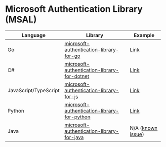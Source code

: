 # Microsoft Authentication Library (MSAL)

| Language              | Library                                                                                                               | Example                                                                                              |
| --------------------- | --------------------------------------------------------------------------------------------------------------------- | ---------------------------------------------------------------------------------------------------- |
| Go                    | [microsoft-authentication-library-for-go](https://github.com/AzureAD/microsoft-authentication-library-for-go)         | [Link](https://github.com/Azure/azure-workload-identity/tree/main/examples/msal-go)                  |
| C#                    | [microsoft-authentication-library-for-dotnet](https://github.com/AzureAD/microsoft-authentication-library-for-dotnet) | [Link](https://github.com/Azure/azure-workload-identity/tree/main/examples/msal-net/akvdotnet)       |
| JavaScript/TypeScript | [microsoft-authentication-library-for-js](https://github.com/AzureAD/microsoft-authentication-library-for-js)         | [Link](https://github.com/Azure/azure-workload-identity/tree/main/examples/msal-node)                |
| Python                | [microsoft-authentication-library-for-python](https://github.com/AzureAD/microsoft-authentication-library-for-python) | [Link](https://github.com/Azure/azure-workload-identity/tree/main/examples/msal-python)              |
| Java                  | [microsoft-authentication-library-for-java](https://github.com/AzureAD/microsoft-authentication-library-for-java)     | N/A ([known issue](https://github.com/AzureAD/microsoft-authentication-library-for-java/issues/437)) |
